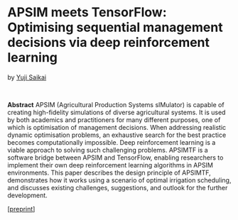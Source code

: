 # APSIM meets TensorFlow: Optimising sequential management decisions via deep reinforcement learning
by [Yuji Saikai](https://yujisaikai.com)

&nbsp;

**Abstract**
APSIM (Agricultural Production Systems sIMulator) is capable of creating high-fidelity simulations of diverse agricultural systems. It is used by both academics and practitioners for many different purposes, one of which is optimisation of management decisions. When addressing realistic dynamic optimisation problems, an exhaustive search for the best practice becomes computationally impossible. Deep reinforcement learning is a viable approach to solving such challenging problems. APSIMTF is a software bridge between APSIM and TensorFlow, enabling researchers to implement their own deep reinforcement learning algorithms in APSIM environments. This paper describes the design principle of APSIMTF, demonstrates how it works using a scenario of optimal irrigation scheduling, and discusses existing challenges, suggestions, and outlook for the further development.

[[preprint](APSIMTF.pdf)]
